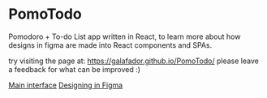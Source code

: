 # PomoTodo
Pomodoro + To-do List app written in React, to learn more about how designs in figma are made into React components and SPAs.

try visiting the page at: https://galafador.github.io/PomoTodo/
please leave a feedback for what can be improved :)


[Main interface](https://imgur.com/4zB5dce)
[Designing in Figma](https://imgur.com/Zx7h7w4)
